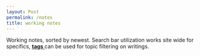 ```yaml
---
layout: Post
permalink: /notes
title: working notes
---
```


Working notes, sorted by newest. Search bar utilization works site wide for specifics, <a href="/tags"><b>tags </b></a> can be used for topic filtering on writings.